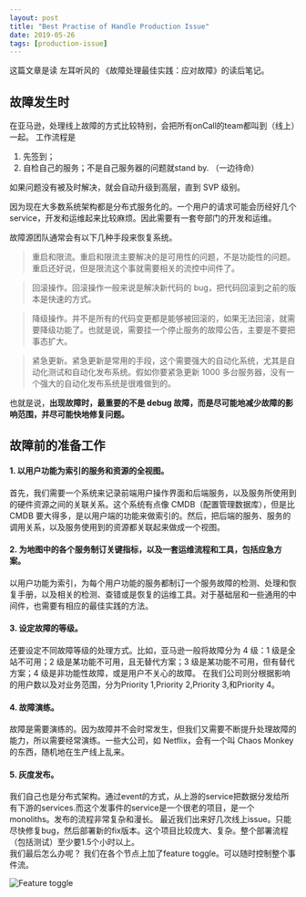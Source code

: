 ```yaml
---
layout: post
title: "Best Practise of Handle Production Issue"
date: 2019-05-26
tags: [production-issue]
---
```


这篇文章是读 左耳听风的 《故障处理最佳实践：应对故障》的读后笔记。  

## 故障发生时

在亚马逊，处理线上故障的方式比较特别，会把所有onCall的team都叫到（线上）一起。
工作流程是
1. 先签到；
2. 自检自己的服务；不是自己服务器的问题就stand by. （一边待命）

如果问题没有被及时解决，就会自动升级到高层，直到 SVP 级别。

因为现在大多数系统架构都是分布式服务化的。一个用户的请求可能会历经好几个service，开发和运维起来比较麻烦。因此需要有一套夸部门的开发和运维。

故障源团队通常会有以下几种手段来恢复系统。


> 重启和限流。重启和限流主要解决的是可用性的问题，不是功能性的问题。重启还好说，但是限流这个事就需要相关的流控中间件了。

> 回滚操作。回滚操作一般来说是解决新代码的 bug，把代码回滚到之前的版本是快速的方式。

> 降级操作。并不是所有的代码变更都是能够被回滚的，如果无法回滚，就需要降级功能了。也就是说，需要挂一个停止服务的故障公告，主要是不要把事态扩大。

> 紧急更新。紧急更新是常用的手段，这个需要强大的自动化系统，尤其是自动化测试和自动化发布系统。假如你要紧急更新 1000 多台服务器，没有一个强大的自动化发布系统是很难做到的。

也就是说，**出现故障时，最重要的不是 debug 故障，而是尽可能地减少故障的影响范围，并尽可能快地修复问题。**

## 故障前的准备工作

#### 1. 以用户功能为索引的服务和资源的全视图。
首先，我们需要一个系统来记录前端用户操作界面和后端服务，以及服务所使用到的硬件资源之间的关联关系。这个系统有点像 CMDB（配置管理数据库），但是比 CMDB 要大得多，是以用户端的功能来做索引的。然后，把后端的服务、服务的调用关系，以及服务使用到的资源都关联起来做成一个视图。
#### 2. 为地图中的各个服务制订关键指标，以及一套运维流程和工具，包括应急方案。
以用户功能为索引，为每个用户功能的服务都制订一个服务故障的检测、处理和恢复手册，以及相关的检测、查错或是恢复的运维工具。对于基础层和一些通用的中间件，也需要有相应的最佳实践的方法。

#### 3. 设定故障的等级。
还要设定不同故障等级的处理方式。比如，亚马逊一般将故障分为 4 级：1 级是全站不可用；2 级是某功能不可用，且无替代方案；3 级是某功能不可用，但有替代方案；4 级是非功能性故障，或是用户不关心的故障。
在我们公司则分根据影响的用户数以及对业务范围，分为Priority 1,Priority 2,Priority 3,和Priority 4。

#### 4. 故障演练。
故障是需要演练的。因为故障并不会时常发生，但我们又需要不断提升处理故障的能力，所以需要经常演练。一些大公司，如 Netflix，会有一个叫 Chaos Monkey 的东西，随机地在生产线上乱来。
#### 5. 灰度发布。

我们自己也是分布式架构。通过event的方式，从上游的service把数据分发给所有下游的services.而这个发事件的service是一个很老的项目，是一个monoliths。发布的流程非常复杂和漫长。
最近我们出来好几次线上issue。只能尽快修复bug，然后部署新的fix版本。这个项目比较庞大、复杂。整个部署流程（包括测试）至少要1.5个小时以上。  
我们最后怎么办呢？
我们在各个节点上加了feature toggle。可以随时控制整个事件流。
  
![Feature toggle]({{"/assets/images/feature-toggle.jpg"}})

